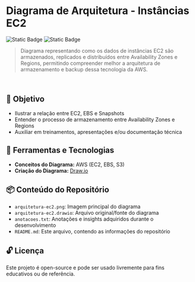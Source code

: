 # Diagrama de Arquitetura - Instâncias EC2
![Static Badge](https://img.shields.io/badge/SANTANDER%20CODE%20GIRLS%202025-db467d)
![Static Badge](https://img.shields.io/badge/AWS-8a2be2)


> Diagrama representando como os dados de instâncias EC2 são armazenados, replicados e distribuídos entre Availability Zones e Regions, permitindo compreender melhor a arquitetura de armazenamento e backup dessa tecnologia da AWS.

<br>

## 🎯 Objetivo 
- Ilustrar a relação entre EC2, EBS e Snapshots
- Entender o processo de armazenamento entre Availability Zones e Regions
- Auxiliar em treinamentos, apresentações e/ou documentação técnica

## 🔧 Ferramentas e Tecnologias
- **Conceitos do Diagrama:** AWS (EC2, EBS, S3)
- **Criação do Diagrama:** [Draw.io](https://www.drawio.com/)

## 📦 Conteúdo do Repositório
- `arquitetura-ec2.png`: Imagem principal do diagrama
- `arquitetura-ec2.drawio`: Arquivo original/fonte do diagrama
- `anotacoes.txt`: Anotações e insights adquiridos durante o desenvolvimento
- `README.md`: Este arquivo, contendo as informações do repositório

## 🔓 Licença
Este projeto é open-source e pode ser usado livremente para fins educativos ou de referência.
